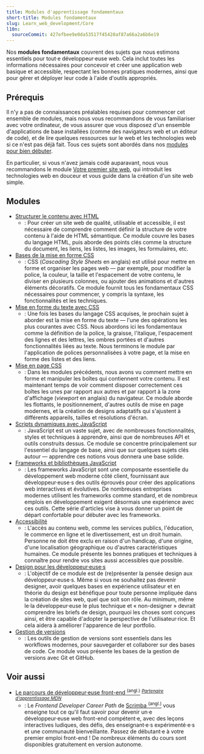 ```yaml
---
title: Modules d'apprentissage fondamentaux
short-title: Modules fondamentaux
slug: Learn_web_development/Core
l10n:
  sourceCommit: 427efbee9e0da53517f45420af87a66a2a6b6e19
---
```


Nos **modules fondamentaux** couvrent des sujets que nous estimons essentiels pour tout·e développeur·euse web. Cela inclut toutes les informations nécessaires pour concevoir et créer une application web basique et accessible, respectant les bonnes pratiques modernes, ainsi que pour gérer et déployer leur code à l'aide d'outils appropriés.

## Prérequis

Il n'y a pas de connaissances préalables requises pour commencer cet ensemble de modules, mais nous vous recommandons de vous familiariser avec votre ordinateur, de vous assurer que vous disposez d'un ensemble d'applications de base installées (comme des navigateurs web et un éditeur de code), et de lire quelques ressources sur le web et les technologies web si ce n'est pas déjà fait. Tous ces sujets sont abordés dans nos [modules pour bien débuter](/fr/docs/Learn_web_development/Getting_started).

En particulier, si vous n'avez jamais codé auparavant, nous vous recommandons le module [Votre premier site web](/fr/docs/Learn_web_development/Getting_started/Your_first_website), qui introduit les technologies web en douceur et vous guide dans la création d'un site web simple.

## Modules

- [Structurer le contenu avec HTML](/fr/docs/Learn_web_development/Core/Structuring_content)
  - : Pour créer un site web de qualité, utilisable et accessible, il est nécessaire de comprendre comment définir la structure de votre contenu à l'aide de HTML sémantique. Ce module couvre les bases du langage HTML, puis aborde des points clés comme la structure du document, les liens, les listes, les images, les formulaires, etc.
- [Bases de la mise en forme CSS](/fr/docs/Learn_web_development/Core/Styling_basics)
  - : CSS (_Cascading Style Sheets_ en anglais) est utilisé pour mettre en forme et organiser les pages web — par exemple, pour modifier la police, la couleur, la taille et l'espacement de votre contenu, le diviser en plusieurs colonnes, ou ajouter des animations et d'autres éléments décoratifs. Ce module fournit tous les fondamentaux CSS nécessaires pour commencer, y compris la syntaxe, les fonctionnalités et les techniques.
- [Mise en forme du texte avec CSS](/fr/docs/Learn_web_development/Core/Text_styling)
  - : Une fois les bases du langage CSS acquises, le prochain sujet à aborder est la mise en forme du texte — l'une des opérations les plus courantes avec CSS. Nous abordons ici les fondamentaux comme la définition de la police, la graisse, l'italique, l'espacement des lignes et des lettres, les ombres portées et d'autres fonctionnalités liées au texte. Nous terminons le module par l'application de polices personnalisées à votre page, et la mise en forme des listes et des liens.
- [Mise en page CSS](/fr/docs/Learn_web_development/Core/CSS_layout)
  - : Dans les modules précédents, nous avons vu comment mettre en forme et manipuler les boîtes qui contiennent votre contenu. Il est maintenant temps de voir comment disposer correctement ces boîtes les unes par rapport aux autres et par rapport à la zone d'affichage (<i lang="en">viewport</i> en anglais) du navigateur. Ce module aborde les flottants, le positionnement, d'autres outils de mise en page modernes, et la création de designs adaptatifs qui s'ajustent à différents appareils, tailles et résolutions d'écran.
- [Scripts dynamiques avec JavaScript](/fr/docs/Learn_web_development/Core/Scripting)
  - : JavaScript est un vaste sujet, avec de nombreuses fonctionnalités, styles et techniques à apprendre, ainsi que de nombreuses API et outils construits dessus. Ce module se concentre principalement sur l'essentiel du langage de base, ainsi que sur quelques sujets clés autour — apprendre ces notions vous donnera une base solide.
- [Frameworks et bibliothèques JavaScript](/fr/docs/Learn_web_development/Core/Frameworks_libraries)
  - : Les frameworks JavaScript sont une composante essentielle du développement web moderne côté client, fournissant aux développeur·euse·s des outils éprouvés pour créer des applications web interactives et évolutives. De nombreuses entreprises modernes utilisent les frameworks comme standard, et de nombreux emplois en développement exigent désormais une expérience avec ces outils. Cette série d'articles vise à vous donner un point de départ confortable pour débuter avec les frameworks.
- [Accessibilité](/fr/docs/Learn_web_development/Core/Accessibility)
  - : L'accès au contenu web, comme les services publics, l'éducation, le commerce en ligne et le divertissement, est un droit humain. Personne ne doit être exclu en raison d'un handicap, d'une origine, d'une localisation géographique ou d'autres caractéristiques humaines. Ce module présente les bonnes pratiques et techniques à connaître pour rendre vos sites aussi accessibles que possible.
- [Design pour les développeur·euse·s](/fr/docs/Learn_web_development/Core/Design_for_developers)
  - : L'objectif de ce module est de (re)présenter la pensée design aux développeur·euse·s. Même si vous ne souhaitez pas devenir designer, avoir quelques bases en expérience utilisateur et en théorie du design est bénéfique pour toute personne impliquée dans la création de sites web, quel que soit son rôle. Au minimum, même le·la développeur·euse le plus technique et « non-designer » devrait comprendre les briefs de design, pourquoi les choses sont conçues ainsi, et être capable d'adopter la perspective de l'utilisateur·rice. Et cela aidera à améliorer l'apparence de leur portfolio.
- [Gestion de versions](/fr/docs/Learn_web_development/Core/Version_control)
  - : Les outils de gestion de versions sont essentiels dans les workflows modernes, pour sauvegarder et collaborer sur des bases de code. Ce module vous présente les bases de la gestion de versions avec Git et GitHub.

## Voir aussi

- [Le parcours de développeur·euse front-end <sup>(angl.)</sup>](https://scrimba.com/the-frontend-developer-career-path-c0j?via=mdn) <sup>[_Partenaire d'apprentissage MDN_](/fr/docs/MDN/Writing_guidelines/Learning_content#liens_partenaires_et_intégrations)</sup>
  - : Le _Frontend Developer Career Path_ de [Scrimba <sup>(angl.)</sup>](https://scrimba.com/?via=mdn) vous enseigne tout ce qu'il faut savoir pour devenir un·e développeur·euse web front-end compétent·e, avec des leçons interactives ludiques, des défis, des enseignant·e·s expérimenté·e·s et une communauté bienveillante. Passez de débutant·e à votre premier emploi front-end&nbsp;! De nombreux éléments du cours sont disponibles gratuitement en version autonome.
